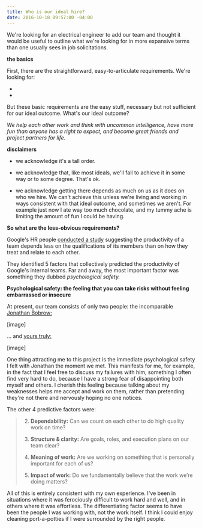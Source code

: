 ```yaml
---
title: Who is our ideal hire?
date: 2016-10-18 09:57:00 -04:00
---
```


We're looking for an electrical engineer to add our team and thought it would be useful to outline what we're looking for in more expansive terms than one usually sees in job solicitations.

**the basics**

First, there are the straightforward, easy-to-articulate requirements. We're looking for:

* 

* 

But these basic requirements are the easy stuff, necessary but not sufficient for our ideal outcome. What's our ideal outcome?

*We help each other work and think with uncommon intelligence, have more fun than anyone has a right to expect, and become great friends and project partners for life.*

**disclaimers**

* we acknowledge it's a tall order.

* we acknowledge that, like most ideals, we'll fail to achieve it in some way or to some degree. That's ok.

* we acknowledge getting there depends as much on us as it does on who we hire. We can't achieve this unless we're living and working in ways consistent with that ideal outcome, and sometimes we aren't. For example just now I ate way too much chocolate, and my tummy ache is limiting the amount of fun I could be having.

**So what are the less-obvious requirements?**

Google's HR people [conducted a study](https://rework.withgoogle.com/blog/five-keys-to-a-successful-google-team/) suggesting the productivity of a team depends less on the qualifications of its members than on how they treat and relate to each other.

They identified 5 factors that collectively predicted the productivity of Google's internal teams. Far and away, the most important factor was something they dubbed *psychological safety.*

**Psychological safety: the feeling that you can take risks without feeling embarrassed or insecure**

At present, our team consists of only two people: the incomparable [Jonathan Bobrow:](http://cargo.jonathanbobrow.com/)

\[image\]

... and [yours truly:](https://nickbentleygames.wordpress.com/)

\[image\]

One thing attracting me to this project is the immediate psychological safety I felt with Jonathan the moment we met. This manifests for me, for example, in the fact that I feel free to discuss my failures with him, something I often find very hard to do, because I have a strong fear of disappointing both myself and others. I cherish this feeling because talking about my weaknesses helps me accept and work on them, rather than pretending they're not there and nervously hoping no one notices.

The other 4 predictive factors were:

> 2. **Dependability:** Can we count on each other to do high quality work on time?
>
>
> 3. **Structure & clarity:** Are goals, roles, and execution plans on our team clear?
>
>
> 4. **Meaning of work:** Are we working on something that is personally important for each of us?
>
>
> 5. **Impact of work:** Do we fundamentally believe that the work we’re doing matters?

All of this is entirely consistent with my own experience. I've been in situations where it was ferociously difficult to work hard and well, and in others where it was effortless. The differentiating factor seems to have been the people I was working with, not the work itself. I think I could enjoy cleaning port-a-potties if I were surrounded by the right people.